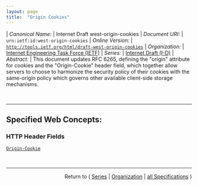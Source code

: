 ```yaml
---
layout: page
title:  "Origin Cookies"
---
```


| *Canonical Name:* | Internet Draft west-origin-cookies
| *Document URI:* | `urn:ietf:id:west-origin-cookies`
| *Online Version:* | [`http://tools.ietf.org/html/draft-west-origin-cookies`](http://tools.ietf.org/html/draft-west-origin-cookies)
| *Organization:* | [Internet Engineering Task Force (IETF)](..  "List of specification series by this organization")
| *Series:* | [Internet Draft (I-D)](.  "List of specifications in this series")
| *Abstract:* | This document updates RFC 6265, defining the "origin" attribute for cookies and the "Origin-Cookie" header field, which together allow servers to choose to harmonize the security policy of their cookies with the same-origin policy which governs other available client-side storage mechanisms.

<br/>
<hr/>

## Specified Web Concepts:

### HTTP Header Fields

[`Origin-Cookie`](/concepts/http-header/Origin-Cookie "The user agent includes stored cookies whose &#34;origin-flag&#34; is set in the &#34;Origin-Cookie&#34; request header. When the user agent generates an HTTP request, it MUST NOT attach more than one &#34;Origin-Cookie&#34; header field.")



<br/>
<hr/>

<p style="text-align: right">Return to ( <a href="./">Series</a> | <a href="../">Organization</a> | <a href="../../">all Specifications</a> )</p>